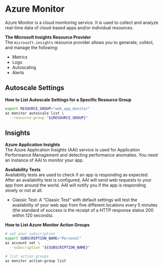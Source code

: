 # Azure Monitor
Azure Monitor is a cloud monitoring service. It is used to collect and analyze real-time data of cloud-based apps and/or individual resources.  

**The Microsoft Insights Resource Provider**  
The `microsoft.insights` resource provider allows you to generate, collect, and manage the following:
* Metrics
* Logs
* Autoscaling
* Alerts

## Autoscale Settings
**How to List Autoscale Settings for a Specific Resource Group**
```bash
export RESOURCE_GROUP="web_app_monitor"
az monitor autoscale list \
  --resource-group "${RESOURCE_GROUP}" 
```

## Insights
**Azure Application Insights**  
The Azure Application Insights (AAI) service is used for Application Performance Management and detecting performance anomalies. You need an instance of AAI to monitor your app. 

**Availability Tests**  
Availability tests are used to check if an app is responding as expected. After an availability test is configured, AAI will send web requests to your app from around the world. AAI will notify you if the app is responding slowly or not at all. 
* Classic Test: A "Classic Test" with default settings will test the availability of your web app from five different locations every 5 minutes (the standard of success is the receipt of a HTTP response status 200 within 120 seconds). 

**How to List Azure Monitor Action Groups**  
```bash
# set your subscription
export SUBSCRIPTION_NAME="Personal"
az account set \
  --subscription "${SUBSCRIPTION_NAME}"

# list action groups
az monitor action-group list
```